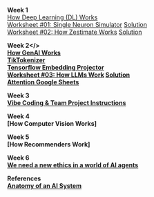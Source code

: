 <b>Week 1</b>  
[How Deep Learning (DL) Works](https://www.dropbox.com/scl/fi/xg6mbc2yt2a18timvdrx4/EHUB-AI-by-Chung-2025-How-AI-Works.pptx?rlkey=m8aou9f741qi4q4b8fu2m0kbg&dl=0)  
[Worksheet #01: Single Neuron Simulator](https://docs.google.com/document/d/1VUxvhrI8i_2mxxIqB9e4Y2RZPk69Id76yiddq302e8U/edit?usp=drive_link) [Solution](https://docs.google.com/document/d/1EKOux3ee7yfh7YKC34j9RmToJwmKgKAvk8Bm0FwXSy8/edit?usp=drive_link)  
[Worksheet #02: How Zestimate Works](https://docs.google.com/document/d/1VsJqBAyiVG5nDBkZNhB4CE8wRcbfCE61Xgf00_AC5EQ/edit?usp=drive_link) [Solution](https://docs.google.com/document/d/1QoTa1DoURrSuW__ZPebImJ2OPSmo-jPOW6K2aezB79M/edit?usp=drive_link)  

<b>Week 2</>  
[How GenAI Works](https://www.dropbox.com/scl/fi/l7cok2snp9s5ukzmy3fmv/EHUB-AI-by-Chung-2025-How-GenAI-Works.pptx?rlkey=mn68ljymfxdxvgoweapou1ojq&dl=0)  
[TikTokenizer](https://tiktokenizer.vercel.app/)  
[Tensorflow Embedding Projector](https://projector.tensorflow.org/)  
[Worksheet #03: How LLMs Work](https://docs.google.com/document/d/1nZAcStoLL7KAxbgppmm-m-NumVZNzxjTjKLmvQPU4as/edit?usp=drive_link) [Solution](https://docs.google.com/document/d/1ZzJn3iBtoiRQy4c7eihTRgZAJcopIlm9V6-wmteR7zA/edit?usp=sharing)  
[Attention Google Sheets](https://tinyurl.com/4h5wvucu)  

<b>Week 3</b>  
[Vibe Coding & Team Project Instructions](https://docs.google.com/presentation/d/1Y8hoK1MePy468Yz6gJhMHbs4MJ4RkKKPcSySzhEjdnw/edit?usp=sharing)  

<b>Week 4</b>  
[How Computer Vision Works]  

<b>Week 5</b>  
[How Recommenders Work]  

<b>Week 6</b>  
[We need a new ethics in a world of AI agents](https://www.nature.com/articles/d41586-025-02454-5)  

References  
[Anatomy of an AI System](https://anatomyof.ai/)  
